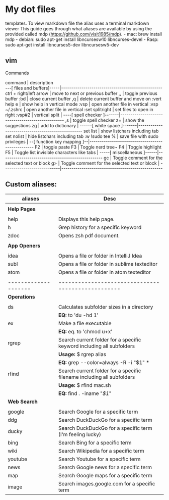 # My dot files 
templates. To view markdown file the alias uses a terminal markdown viewer
This guide goes through what aliases are available by using the provided
called mdp (https://github.com/visit1985/mdp).
    - mac: brew install mdp
    - debian: sudo apt-get install libncursesw10 libncurses-devel
    - Rasp: sudo apt-get install libncurses5-dev libncursesw5-dev

## vim

Commands

command                     |   description   
---[ files and buffers]-----|--------------------------------------------------
ctrl + right/left arrow     |   move to next or previous buffer
,,                          |   toggle previous buffer
:bd                         |   close current buffer
,q                          |   delete current buffer and move on
:vert help e                |   show help in vertical mode
:vsp                        |   open another file in vertical
:vsp ~/.zshrc               |   open another file in vertical
:set splitright             |   set files to open in right
:vsp#2                      |   vertical split
                            |
----[ spell checker ]-------|--------------------------------------------------
,s                          |   toggle spell checker
z=                          |   show the suggestions
zg                          |   add to dictionary
                            |
------[ white space ]-------|--------------------------------------------------
set list                    |   show listchars including tab
set nolist                  |   hide listchars including tab
:w !sudo tee %              |   save file with sudo privileges
                            |
--[ function key mapping ]--|--------------------------------------------------
F2                          |   toggle paste
F3                          |   Toggle nerd tree¬
F4                          |   Toggle highlight 
F5                          |   Toggle list invisible characters like tabs 
                            |
-----[ miscellaneous ]------|--------------------------------------------------
gc                          |   Toggle comment for the selected text or block
g>                          |   Toggle comment for the selected text or block
                            |
----------------------------|--------------------------------------------------
## Custom aliases:

aliases             | Desc
--------------------|--------------------------------------------------
                    | 
**Help Pages**      | 
                    |
help                | Displays this help page.
h                   | Grep history for a specific keyword
zdoc                | Opens zsh pdf document.
                    |
**App Openers**     | 
                    |
idea                | Opens a file or folder in IntelliJ Idea
subl                | Opens a file or folder in sublime texteditor
atom                | Opens a file or folder in atom texteditor
                    |
--------------------|--------------------------------------------------
**Operations**      | 
                    | 
ds                  | Calculates subfolder sizes in a directory 
                    | **EQ:**  to 'du -hd 1'
ex                  | Make a file executable
                    | **EQ:** eq. to 'chmod u+x'
rgrep               | Search current folder for a specific keyword including all subfolders 
                    | **Usage:** $ rgrep alias 
                    | **EQ:** grep --color=always -R -i "$1" * | less; 
rfind               | Search current folder for a specific filename including all subfolders
                    | **Usage:** $ rfind mac.sh 
                    | **EQ:** find . -iname "*$1*"|grep -i "$1" --color=always
**Web Search**      | 
                    | 
google              | Search Google for a specific term
ddg                 | Search DuckDuckGo for a specific term
ducky               | Search DuckDuckGo for a specific term (I'm feeling lucky)
bing                | Search Bing for a specific term
wiki                | Search Wikipedia for a specific term
youtube             | Search Youtube for a specific term
news                | Search Google news for a specific term
map                 | Search Google maps for a specific term
image               | Search images.google.com for a specific term

